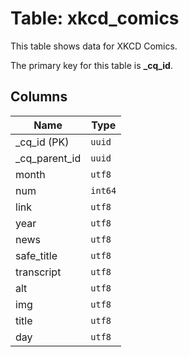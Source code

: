 # Table: xkcd_comics

This table shows data for XKCD Comics.

The primary key for this table is **_cq_id**.

## Columns

| Name          | Type          |
| ------------- | ------------- |
|_cq_id (PK)|`uuid`|
|_cq_parent_id|`uuid`|
|month|`utf8`|
|num|`int64`|
|link|`utf8`|
|year|`utf8`|
|news|`utf8`|
|safe_title|`utf8`|
|transcript|`utf8`|
|alt|`utf8`|
|img|`utf8`|
|title|`utf8`|
|day|`utf8`|